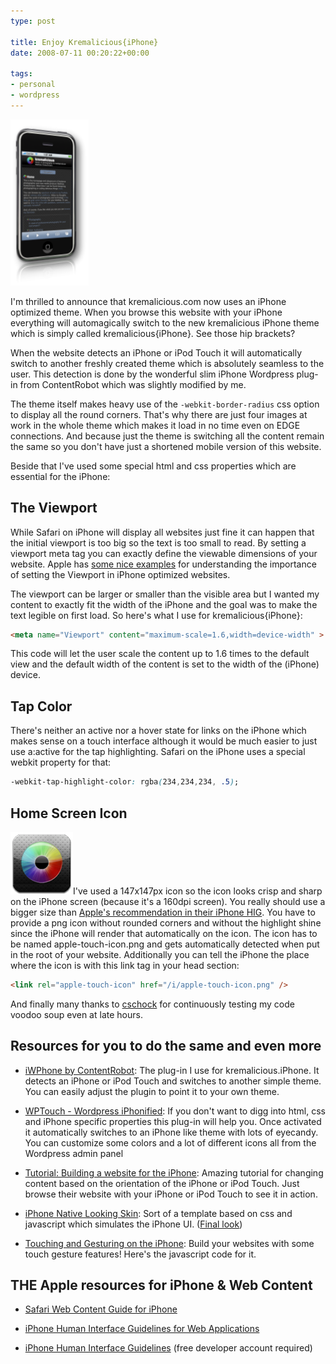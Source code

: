 ```yaml
---
type: post

title: Enjoy Kremalicious{iPhone}
date: 2008-07-11 00:20:22+00:00

tags:
- personal
- wordpress
---
```


![kremalicious iPhone](../media/kremaliciousiphone_thumb.png)

I'm thrilled to announce that kremalicious.com now uses an iPhone optimized theme. When you browse this website with your iPhone everything will automagically switch to the new kremalicious iPhone theme which is simply called kremalicious{iPhone}. See those hip brackets?

<!-- more -->

When the website detects an iPhone or iPod Touch it will automatically switch to another freshly created theme which is absolutely seamless to the user. This detection is done by the wonderful slim iPhone Wordpress plug-in from ContentRobot which was slightly modified by me.

The theme itself makes heavy use of the `-webkit-border-radius` css option to display all the round corners. That's why there are just four images at work in the whole theme which makes it load in no time even on EDGE connections. And because just the theme is switching all the content remain the same so you don't have just a shortened mobile version of this website.

Beside that I've used some special html and css properties which are essential for the iPhone:

## The Viewport

While Safari on iPhone will display all websites just fine it can happen that the initial viewport is too big so the text is too small to read. By setting a viewport meta tag you can exactly define the viewable dimensions of your website. Apple has [some nice examples](http://developer.apple.com/documentation/AppleApplications/Reference/SafariWebContent/UsingtheViewport/chapter_4_section_3.html#//apple_ref/doc/uid/TP40006509-SW33) for understanding the importance of setting the Viewport in iPhone optimized websites.

The viewport can be larger or smaller than the visible area but I wanted my content to exactly fit the width of the iPhone and the goal was to make the text legible on first load. So here's what I use for kremalicious{iPhone}:

```html
<meta name="Viewport" content="maximum-scale=1.6,width=device-width" >
```

This code will let the user scale the content up to 1.6 times to the default view and the default width of the content is set to the width of the (iPhone) device.

## Tap Color

There's neither an active nor a hover state for links on the iPhone which makes sense on a touch interface although it would be much easier to just use a:active for the tap highlighting. Safari on the iPhone uses a special webkit property for that:

```css
-webkit-tap-highlight-color: rgba(234,234,234, .5);
```

## Home Screen Icon

![image](../media/kremalicious-iconiphone.png)I've used a 147x147px icon so the icon looks crisp and sharp on the iPhone screen (because it's a 160dpi screen). You really should use a bigger size than [Apple's recommendation in their iPhone HIG](https://developer.apple.com/iphone/library/documentation/UserExperience/Conceptual/MobileHIG/IconsImages/chapter_14_section_2.html). You have to provide a png icon without rounded corners and without the highlight shine since the iPhone will render that automatically on the icon. The icon has to be named apple-touch-icon.png and gets automatically detected when put in the root of your website. Additionally you can tell the iPhone the place where the icon is with this link tag in your head section:

```html
<link rel="apple-touch-icon" href="/i/apple-touch-icon.png" />
```

And finally many thanks to [cschock](http://www.cschock.de) for continuously testing my code voodoo soup even at late hours.

## Resources for you to do the same and even more

* [iWPhone by ContentRobot](http://iwphone.contentrobot.com/): The plug-in I use for kremalicious.iPhone. It detects an iPhone or iPod Touch and switches to another simple theme. You can easily adjust the plugin to point it to your own theme.

* [WPTouch - Wordpress iPhonified](http://www.bravenewcode.com/wptouch/): If you don't want to digg into html, css and iPhone specific properties this plug-in will help you. Once activated it automatically switches to an iPhone like theme with lots of eyecandy. You can customize some colors and a lot of different icons all from the Wordpress admin panel

* [Tutorial: Building a website for the iPhone](http://www.engageinteractive.co.uk/blog/2008/06/19/tutorial-building-a-website-for-the-iphone/): Amazing tutorial for changing content based on the orientation of the iPhone or iPod Touch. Just browse their website with your iPhone or iPod Touch to see it in action.

* [iPhone Native Looking Skin](http://ajaxian.com/archives/iphone-native-looking-skin): Sort of a template based on css and javascript which simulates the iPhone UI. ([Final look](http://joehewitt.com/files/iphone/navigation.html))

* [Touching and Gesturing on the iPhone](http://ajaxian.com/archives/iphone-native-looking-skin): Build your websites with some touch gesture features! Here's the javascript code for it.

## THE Apple resources for iPhone & Web Content

* [Safari Web Content Guide for iPhone](http://developer.apple.com/documentation/AppleApplications/Reference/SafariWebContent/Introduction/chapter_1_section_1.html)

* [iPhone Human Interface Guidelines for Web Applications](http://developer.apple.com/documentation/iPhone/Conceptual/iPhoneHIG/Introduction/chapter_1_section_1.html)

* [iPhone Human Interface Guidelines](https://developer.apple.com/iphone/library/documentation/UserExperience/Conceptual/MobileHIG/Introduction/chapter_1_section_1.html) (free developer account required)

